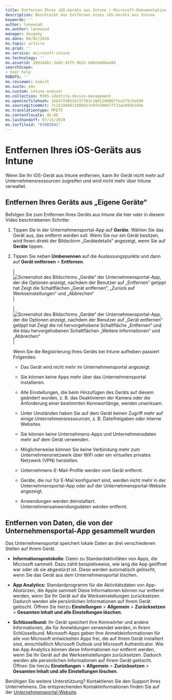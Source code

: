 ```yaml
---
title: Entfernen Ihres iOS-Geräts aus Intune | Microsoft-Dokumentation
description: Beschreibt das Entfernen eines iOS-Geräts aus Intune
keywords: ''
author: lenewsad
ms.author: lanewsad
manager: dougeby
ms.date: 04/02/2018
ms.topic: article
ms.prod: ''
ms.service: microsoft-intune
ms.technology: ''
ms.assetid: 28914db1-3e62-45f5-9632-b0d2a808a44d
searchScope:
- User help
ROBOTS: ''
ms.reviewer: esmich
ms.suite: ems
ms.custom: intune-enduser
ms.collection: M365-identity-device-management
ms.openlocfilehash: 2eb47240516737f03c10d1280887fea275c5ed99
ms.sourcegitcommit: 7c251948811b8b817e9fe590b77f23aed95b2d4e
ms.translationtype: MTE75
ms.contentlocale: de-DE
ms.lasthandoff: 07/15/2019
ms.locfileid: "67883941"
---
```

# <a name="remove-your-ios-device-from-intune"></a>Entfernen Ihres iOS-Geräts aus Intune

Wenn Sie Ihr iOS-Gerät aus Intune entfernen, kann Ihr Gerät nicht mehr auf Unternehmensressourcen zugreifen und wird nicht mehr über Intune verwaltet.


## <a name="removing-the-device-from-my-devices"></a>Entfernen Ihres Geräts aus „Eigene Geräte“

Befolgen Sie zum Entfernen Ihres Geräts aus Intune die hier oder in diesem Video beschriebenen Schritte:


1. Tippen Sie in der Unternehmensportal-App auf **Geräte**. Wählen Sie das Gerät aus, das entfernt werden soll. Wenn Sie nur ein Gerät besitzen, wird Ihnen direkt der Bildschirm „Gerätedetails“ angezeigt, wenn Sie auf **Geräte** tippen.

2. Tippen Sie neben **Umbenennen** auf die Auslassungspunkte und dann auf **Gerät entfernen** > **Entfernen**.  

    |![Screenshot des Bildschirms „Geräte“ der Unternehmensportal-App, der die Optionen anzeigt, nachdem der Benutzer auf „Entfernen“ getippt hat Zeigt die Schaltflächen „Gerät entfernen“, „Zurück auf Werkseinstellungen“ und „Abbrechen“](/intune-user-help/media/cp_ios_unenroll_after_1804_001.png)|

    |![Screenshot des Bildschirms „Geräte“ der Unternehmensportal-App, der die Optionen anzeigt, nachdem der Benutzer auf „Gerät entfernen“ getippt hat Zeigt die rot hervorgehobene Schaltfläche „Entfernen“ und die blau hervorgehobenen Schaltflächen „Weitere Informationen“ und „Abbrechen“](/intune-user-help/media/cp_ios_unenroll_after_1804_002.png)|


    Wenn Sie die Registrierung Ihres Geräts bei Intune aufheben passiert Folgendes:

    - Das Gerät wird nicht mehr im Unternehmensportal angezeigt.

    - Sie können keine Apps mehr über das Unternehmensportal installieren.

    - Alle Einstellungen, die beim Hinzufügen des Geräts auf diesem geändert wurden, z. B. das Deaktivieren der Kamera oder die Anforderung einer bestimmten Kennwortlänge, werden unwirksam.

    - Unter Umständen haben Sie auf dem Gerät keinen Zugriff mehr auf einige Unternehmensressourcen, z. B. Dateifreigaben oder interne Websites.

    - Sie können keine Unternehmens-Apps und Unternehmensdaten mehr auf dem Gerät verwenden.

    - Möglicherweise können Sie keine Verbindung mehr zum Unternehmensnetzwerk über WiFi oder ein virtuelles privates Netzwerk (VPN) herstellen.

    - Unternehmens-E-Mail-Profile werden vom Gerät entfernt.

    - Geräte, die nur für E-Mail konfiguriert sind, werden nicht mehr in der Unternehmensportal-App oder auf der Unternehmensportal-Website angezeigt.

    - Anwendungen werden deinstalliert. Unternehmensanwendungsdaten werden entfernt.

## <a name="removing-data-collected-by-the-company-portal-app"></a>Entfernen von Daten, die von der Unternehmensportal-App gesammelt wurden

Das Unternehmensportal speichert lokale Daten an drei verschiedenen Stellen auf Ihrem Gerät.

- **Informationsprotokolle:** Daten zu Standardaktivitäten von Apps, die Microsoft sammelt. Dazu zählt beispielsweise, wie lang die App geöffnet war oder ob sie abgestürzt ist. Diese werden automatisch gelöscht, wenn Sie das Gerät aus dem Unternehmensportal löschen.

- **App Analytics:** Standardprogramm für die Aktivitätsdaten von App-Abstürzen, die Apple sammelt Diese Informationen können nur entfernt werden, wenn Sie Ihr Gerät auf die Werkseinstellungen zurücksetzen. Dadurch werden alle persönlichen Informationen auf Ihrem Gerät gelöscht. Öffnen Sie hierzu **Einstellungen** > **Allgemein** > **Zurücksetzen** > **Gesamten Inhalt und alle Einstellungen löschen**.

- **Schlüsselbund:** Ihr Gerät speichert Ihre Kennwörter und andere Informationen, die für Anmeldungen verwendet werden, in Ihrem Schlüsselbund. Microsoft-Apps geben Ihre Anmeldeinformationen für alle von Microsoft entwickelten Apps frei, die auf Ihrem Gerät installiert sind, einschließlich Microsoft Outlook und Microsoft Authenticator. Wie bei App Analytics können diese Informationen nur entfernt werden, wenn Sie Ihr Gerät auf die Werkseinstellungen zurücksetzen. Dadurch werden alle persönlichen Informationen auf Ihrem Gerät gelöscht. Öffnen Sie hierzu **Einstellungen** > **Allgemein** > **Zurücksetzen** > **Gesamten Inhalt und alle Einstellungen löschen**.


Benötigen Sie weitere Unterstützung? Kontaktieren Sie den Support Ihres Unternehmens. Die entsprechenden Kontaktinformationen finden Sie auf der [Unternehmensportal-Website](https://go.microsoft.com/fwlink/?linkid=2010980).
